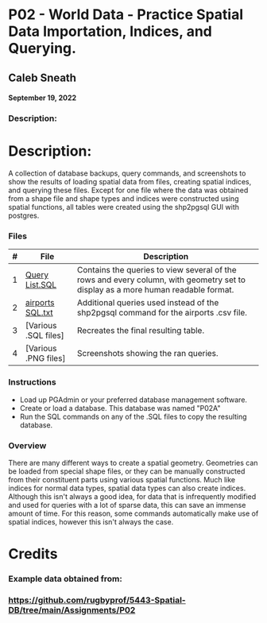 # P02 - World Data - Practice Spatial Data Importation, Indices, and Querying.
## Caleb Sneath
#### September 19, 2022
### Description:

# Description: 
A collection of database backups, query commands, and screenshots to show the results of loading spatial data from files, creating spatial indices, and querying these files. Except for one file where the data was obtained from a shape file and shape types and indices were constructed using spatial functions, all tables were created using the shp2pgsql GUI with postgres.

### Files

|   #   | File            | Description                                        |
| :---: | --------------- | -------------------------------------------------- |
|   1   | [Query List.SQL](https://github.com/CalebSneath/5443-Spatial-DB-Sneath/tree/main/Assignments/P02A/Query_List.SQL)         | Contains the queries to view several of the rows and every column, with geometry set to display as a more human readable format.   |
|   2   | [airports SQL.txt](https://github.com/CalebSneath/5443-Spatial-DB-Sneath/tree/main/Assignments/P02A/airports_SQL.txt)         | Additional queries used instead of the shp2pgsql command for the airports .csv file. |
|   3   | [Various .SQL files]  | Recreates the final resulting table.  |
|   4   | [Various .PNG files]  | Screenshots showing the ran queries.  |

### Instructions

- Load up PGAdmin or your preferred database management software.
- Create or load a database. This database was named "P02A"
- Run the SQL commands on any of the .SQL files to copy the resulting database.

### Overview
There are many different ways to create a spatial geometry. Geometries can be loaded from special shape files, or they can be manually constructed from their constituent parts using various spatial functions. Much like indices for normal data types, spatial data types can also create indices. Although this isn't always a good idea, for data that is infrequently modified and used for queries with a lot of sparse data, this can save an immense amount of time. For this reason, some commands automatically make use of spatial indices, however this isn't always the case.

# Credits
### Example data obtained from: 
### https://github.com/rugbyprof/5443-Spatial-DB/tree/main/Assignments/P02

